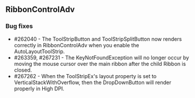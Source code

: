 ## RibbonControlAdv

### Bug fixes

* \#262040 - The ToolStripButton and ToolStripSplitButton now renders correctly in RibbonControlAdv when you enable the AutoLayoutToolStrip.
* \#263359, \#267231 - The KeyNotFoundException will no longer occur by moving the mouse cursor over the main ribbon after the child Ribbon is closed.
* \#267262 - When the ToolStripEx's layout property is set to VerticalStackWithOverflow, then the DropDownButton will render properly in High DPI.
